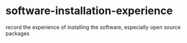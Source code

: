 # software-installation-experience
record the experience of installing the software, especially open source packages
